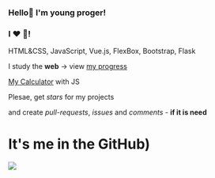 ### Hello👋 I'm young proger!
### I ❤ 🐍!
HTML&CSS, JavaScript, Vue.js, FlexBox, Bootstrap, Flask

I study the **web** -> view [my progress](https://github.com/users/Yourun-proger/projects/1?fullscreen=true)

[My Calculator](https://calculatorbyyourun.netlify.app/) with JS

Plesae, get *stars* for my projects 

and create *pull-requests*, *issues* and *comments* - **if it is need**

# It's me in the GitHub)

![](https://github-profile-trophy.vercel.app/?username=Yourun-Proger&column=7&theme=onedark)
<!--
**Yourun-proger/Yourun-proger** is a ✨ _special_ ✨ repository because its `README.md` (this file) appears on your GitHub profile.

Here are some ideas to get you started:

- 🔭 I’m currently working on ...
- 🌱 I’m currently learning ...
- 👯 I’m looking to collaborate on ...
- 🤔 I’m looking for help with ...
- 💬 Ask me about ...
- 📫 How to reach me: ...
- 😄 Pronouns: ...
- ⚡ Fun fact: ...
-->
